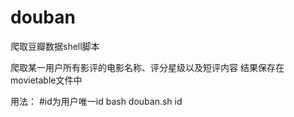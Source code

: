 # douban
爬取豆瓣数据shell脚本 

爬取某一用户所有影评的电影名称、评分星级以及短评内容 结果保存在movietable文件中

用法：
#id为用户唯一id
bash douban.sh id
